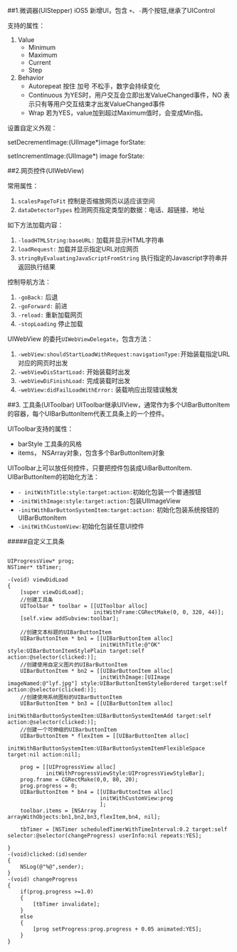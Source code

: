 
##1.微调器(UIStepper)
iOS5 新增UI，包含 `+`、`-`两个按钮,继承了UIControl

支持的属性：

1. Value 
    * Minimum
    * Maximum
    * Current
    * Step
2. Behavior
	* Autorepeat  按住 加号 不松手，数字会持续变化
	* Continuous  为YES时，用户交互会立即出发ValueChanged事件，NO 表示只有等用户交互结束才出发ValueChanged事件
	* Wrap 若为YES，value加到超过Maximum值时，会变成Min指。

设置自定义外观：
	
setDecrementImage:(UIImage*)image forState:

setIncrementImage:(UIImage*) image forState:

##2.网页控件(UIWebView)

常用属性：

1. `scalesPageToFit` 控制是否缩放网页以适应该空间
2. `dataDetectorTypes`  检测网页指定类型的数据：电话、超链接、地址

如下方法加载内容：

1. `-loadHTMLString:baseURL:` 加载并显示HTML字符串
2. `loadRequest:` 加载并显示指定URL对应网页
3. `stringByEvaluatingJavaScriptFromString` 执行指定的Javascript字符串并返回执行结果

控制导航方法：

1. `-goBack:` 后退
2. `-goForward:` 前进
3. `-reload:` 重新加载网页
4. `-stopLoading` 停止加载

UIWebView 的委托`UIWebViewDelegate`，包含方法：

1. `-webView:shouldStartLoadWithRequest:navigationType:`开始装载指定URL对应的网页时出发
2. `-webViewDisStartLoad:` 开始装载时出发
3. `-webViewDiFinishLoad:` 完成装载时出发
4. `-webView:didFailLoadWithError:` 装载响应出现错误触发

##3. 工具条(UIToolbar)
UIToolbar继承UIView，通常作为多个UIBarButtonItem的容器，每个UIBarButtonItem代表工具条上的一个控件。

UIToolbar支持的属性：
* barStyle 工具条的风格
* items， NSArray对象，包含多个BarButtonItem对象

UIToolbar上可以放任何控件，只要把控件包装成UiBarButtonItem.
UIBarButtonItem的初始化方法：

* `- initWithTitle:style:target:action:`初始化包装一个普通按钮
* `-initWithImage:style:target:action:`包装UIImageView
* `-initWithBarButtonSystemItem:target:action:` 初始化包装系统按钮的UIBarButtonItem
* `-initWithCustomView:`初始化包装任意UI控件


#####自定义工具条

```

UIProgressView* prog;
NSTimer* tbTimer;

-(void) viewDidLoad
{
    [super viewDidLoad];
    //创建工具条
    UIToolbar * toolbar = [[UIToolbar alloc]
                           initWithFrame:CGRectMake(0, 0, 320, 44)];
    [self.view addSubview:toolbar];
    
    //创建文本标题的UIBarButtonItem
    UIBarButtonItem * bn1 = [[UIBarButtonItem alloc]
                             initWithTitle:@"OK" style:UIBarButtonItemStylePlain target:self action:@selector(clicked:)];
    //创建使用自定义图片的UIBarButtonItem
    UIBarButtonItem * bn2 = [[UIBarButtonItem alloc]
                             initWithImage:[UIImage imageNamed:@"lyf.jpg"] style:UIBarButtonItemStyleBordered target:self action:@selector(clicked:)];
    //创建使用系统图标的UIBarButtonItem
    UIBarButtonItem * bn3 = [[UIBarButtonItem alloc]
                             initWithBarButtonSystemItem:UIBarButtonSystemItemAdd target:self action:@selector(clicked:)];
    //创建一个可伸缩的UIBarbuttonItem
    UIBarButtonItem * flexItem = [[UIBarButtonItem alloc]
                                  initWithBarButtonSystemItem:UIBarButtonSystemItemFlexibleSpace target:nil action:nil];
    
    prog = [[UIProgressView alloc]
            initWithProgressViewStyle:UIProgressViewStyleBar];
    prog.frame = CGRectMake(0,0, 80, 20);
    prog.progress = 0;
    UIBarButtonItem * bn4 = [[UIBarButtonItem alloc]
                             initWithCustomView:prog
                             ];
    toolbar.items = [NSArray arrayWithObjects:bn1,bn2,bn3,flexItem,bn4, nil];
    
    tbTimer = [NSTimer scheduledTimerWithTimeInterval:0.2 target:self selector:@selector(changeProgress) userInfo:nil repeats:YES];
    
}
-(void)clicked:(id)sender
{
    NSLog(@"%@",sender);
}
-(void) changeProgress
{
    if(prog.progress >=1.0)
    {
        [tbTimer invalidate];
    }
    else
    {
        [prog setProgress:prog.progress + 0.05 animated:YES];
    }
}
```